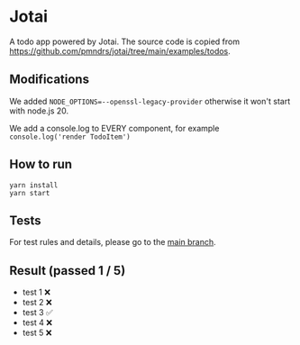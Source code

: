 # Jotai

A todo app powered by Jotai.
The source code is copied from https://github.com/pmndrs/jotai/tree/main/examples/todos.

## Modifications

We added `NODE_OPTIONS=--openssl-legacy-provider` otherwise it won't start with node.js 20.

We add a console.log to EVERY component, for example `console.log('render TodoItem')`

## How to run

```
yarn install
yarn start
```

## Tests

For test rules and details, please go to the <a href="https://github.com/tylerlong/todo-state-management" target="_blank">main branch</a>.

## Result (passed 1 / 5)

- test 1 ❌
- test 2 ❌
- test 3 ✅
- test 4 ❌
- test 5 ❌
